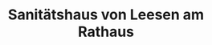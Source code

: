 ---
title: "Sanitätshaus von Leesen am Rathaus"
url: /norderstedt/sanitaetshaus-von-leesen-am-rathaus/
shop: Sanitätshaus
---